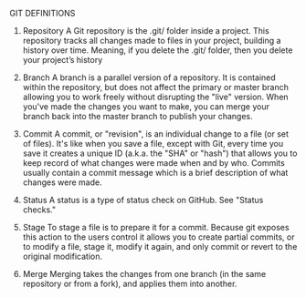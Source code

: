 GIT DEFINITIONS

1. Repository
A Git repository is the .git/ folder inside a project. This repository tracks all changes made to files in your project, building a history over time. Meaning, if you delete the .git/ folder, then you delete your project’s history

2. Branch
A branch is a parallel version of a repository. It is contained within the repository, but does not affect the primary or master branch allowing you to work freely without disrupting the "live" version. When you've made the changes you want to make, you can merge your branch back into the master branch to publish your changes.

3. Commit
A commit, or "revision", is an individual change to a file (or set of files). It's like when you save a file, except with Git, every time you save it creates a unique ID (a.k.a. the "SHA" or "hash") that allows you to keep record of what changes were made when and by who. Commits usually contain a commit message which is a brief description of what changes were made.

 4. Status
 A status is a type of status check on GitHub. See "Status checks."
 
 5. Stage
To stage a file is to prepare it for a commit. Because git exposes this action to the users control it allows you to create partial commits, or to modify a file, stage it, modify it again, and only commit or revert to the original modification.

6. Merge
Merging takes the changes from one branch (in the same repository or from a fork), and applies them into another.
